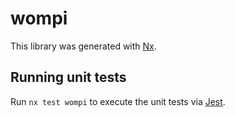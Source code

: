 # wompi

This library was generated with [Nx](https://nx.dev).

## Running unit tests

Run `nx test wompi` to execute the unit tests via [Jest](https://jestjs.io).
